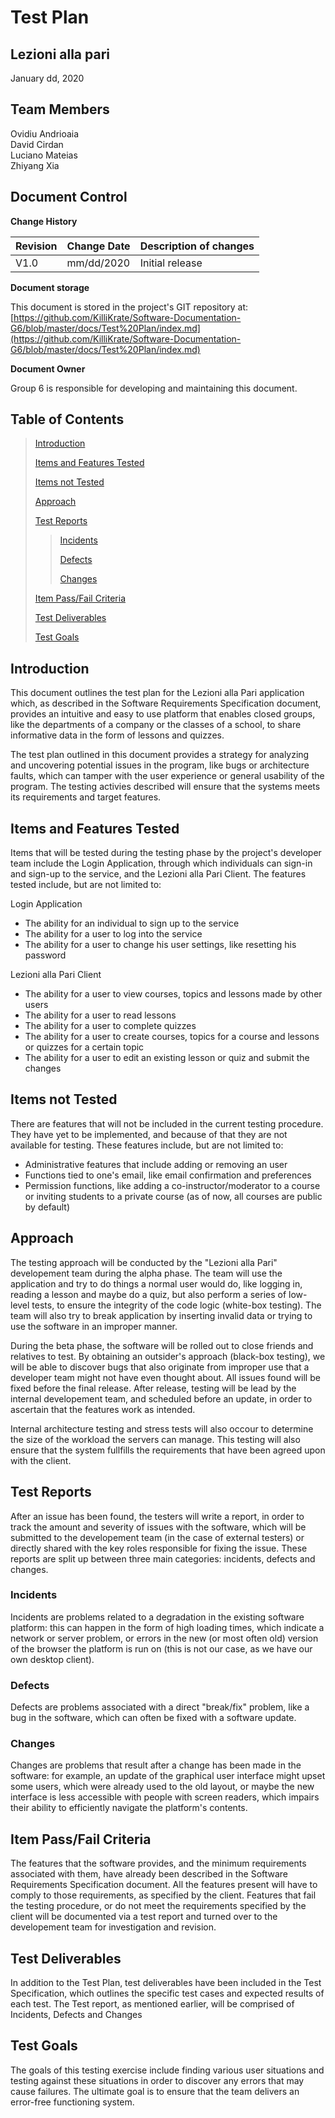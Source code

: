 # Test Plan

## Lezioni alla pari
January dd, 2020

## Team Members
Ovidiu Andrioaia  
David Cirdan  
Luciano Mateias  
Zhiyang Xia


## Document Control
**Change History**

| Revision | Change Date | Description of changes |
| -------- | ----------- | ---------------------- |
| V1.0     | mm/dd/2020  | Initial release        |

**Document storage**

This document is stored in the project's GIT repository at:
[https://github.com/KilliKrate/Software-Documentation-G6/blob/master/docs/Test%20Plan/index.md](https://github.com/KilliKrate/Software-Documentation-G6/blob/master/docs/Test%20Plan/index.md)
 
**Document Owner**

Group 6 is responsible for developing and maintaining this document.

## Table of Contents

> [Introduction](#introduction)
>
> [Items and Features Tested](#items-and-features-tested)
>
> [Items not Tested](#items-not-tested)
>
> [Approach](#approach)
>
> [Test Reports](#test-reports)
>> [Incidents](#incidents)
>>
>> [Defects](#defects)
>>
>> [Changes](#changes)
>
> [Item Pass/Fail Criteria](#item-pass/fail-criteria)
>
> [Test Deliverables](#test-deliverables)
>
> [Test Goals](#test-goals)


## Introduction

This document outlines the test plan for the Lezioni alla Pari application which, as described in the Software Requirements Specification document, provides an intuitive and easy to use platform that enables closed groups, like the departments of a company or the classes of a school, to share informative data in the form of lessons and quizzes.

The test plan outlined in this document provides a strategy for analyzing and uncovering potential issues in the program, like bugs or architecture faults, which can tamper with the user experience or general usability of the program. The testing activies described will ensure that the systems meets its requirements and target features.

## Items and Features Tested

Items that will be tested during the testing phase by the project's developer team include  the Login Application, through which individuals can sign-in and sign-up to the service, and the Lezioni alla Pari Client. The features tested include, but are not limited to:

Login Application  

- The ability for an individual to sign up to the service
- The ability for a user to log into the service
- The ability for a user to change his user settings, like resetting his password

Lezioni alla Pari Client

- The ability for a user to view courses, topics and lessons made by other users
- The ability for a user to read lessons
- The ability for a user to complete quizzes
- The ability for a user to create courses, topics for a course and lessons or quizzes for a certain topic
- The ability for a user to edit an existing lesson or quiz and submit the changes

## Items not Tested

There are features that will not be included in the current testing procedure. They have yet to be implemented, and because of that they are not available for testing. These features include, but are not limited to:

- Administrative features that include adding or removing an user
- Functions tied to one's email, like email confirmation and preferences
- Permission functions, like adding a co-instructor/moderator to a course or inviting students to a private course (as of now, all courses are public by default)

## Approach

The testing approach will be conducted by the "Lezioni alla Pari" developement team during the alpha phase. The team will use the application and try to do things a normal user would do, like logging in, reading a lesson and maybe do a quiz, but also perform a series of low-level tests, to ensure the integrity of the code logic (white-box testing). The team will also try to break application by inserting invalid data or trying to use the software in an improper manner.

During the beta phase, the software will be rolled out to close friends and relatives to test. By obtaining an outsider's approach (black-box testing), we will be able to discover bugs that also originate from improper use that a developer team might not have even thought about. All issues found will be fixed before the final release. After release, testing will be lead by the internal developement team, and scheduled before an update, in order to ascertain that the features work as intended.

Internal architecture testing and stress tests will also occour to determine the size of the workload the servers can manage. This testing will also ensure that the system fullfills the requirements that have been agreed upon with the client.

## Test Reports

After an issue has been found, the testers will write a report, in order to track the amount and severity of issues with the software, which will be submitted to the developement team (in the case of external testers) or directly shared with the key roles responsible for fixing the issue. These reports are split up between three main categories: incidents, defects and changes.

### Incidents

Incidents are problems related to a degradation in the existing software platform: this can happen in the form of high loading times, which indicate a network or server problem, or errors in the new (or most often old) version of the browser the platform is run on (this is not our case, as we have our own desktop client).

### Defects

Defects are problems associated with a direct "break/fix" problem, like a bug in the software, which can often be fixed with a software update.

### Changes

Changes are problems that result after a change has been made in the software: for example, an update of the graphical user interface might upset some users, which were already used to the old layout, or maybe the new interface is less accessible with people with screen readers, which impairs their ability to efficiently navigate the platform's contents.

## Item Pass/Fail Criteria

The features that the software provides, and the minimum requirements associated with them, have already been described in the Software Requirements Specification document. All the features present will have to comply to those requirements, as specified by the client. Features that fail the testing procedure, or do not meet the requirements specified by the client will be documented via a test report and turned over to the developement team for investigation and revision.

## Test Deliverables

In addition to the Test Plan, test deliverables have been included in the Test Specification, which outlines the specific test cases and expected results of each test. The Test report, as mentioned earlier, will be comprised of Incidents, Defects and Changes

## Test Goals

The goals of this testing exercise include finding various user situations and testing against these situations in order to discover any errors that may cause failures. The ultimate goal is to ensure that the team delivers an error-free functioning system. 